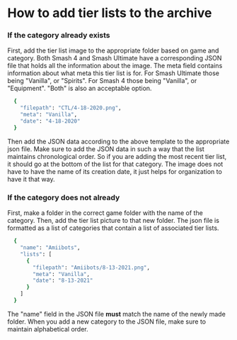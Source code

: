 # How to add tier lists to the archive

### If the category already exists

First, add the tier list image to the appropriate folder based on game and category.
Both Smash 4 and Smash Ultimate have a corresponding JSON file that holds all the information about the image. The meta field contains information about what meta this tier list is for. For Smash Ultimate those being "Vanilla", or "Spirits". For Smash 4 those being "Vanilla", or "Equipment". "Both" is also an acceptable option.

```sh
  {
    "filepath": "CTL/4-18-2020.png",
    "meta": "Vanilla",
    "date": "4-18-2020"
  }
```
Then add the JSON data according to the above template to the appropriate json file. Make sure to add the JSON data in such a way that the list maintains chronological order. So if you are adding the most recent tier list, it should go at the bottom of the list for that category. The image does not have to have the name of its creation date, it just helps for organization to have it that way.

### If the category does not already

First, make a folder in the correct game folder with the name of the category. Then, add the tier list picture to that new folder.
The json file is formatted as a list of categories that contain a list of associated tier lists.
```sh
  {
    "name": "Amiibots",
    "lists": [
      {
        "filepath": "Amiibots/8-13-2021.png",
        "meta": "Vanilla",
        "date": "8-13-2021"
      }
    ]
  }
```
The "name" field in the JSON file **must** match the name of the newly made folder.
When you add a new category to the JSON file, make sure to maintain alphabetical order.
